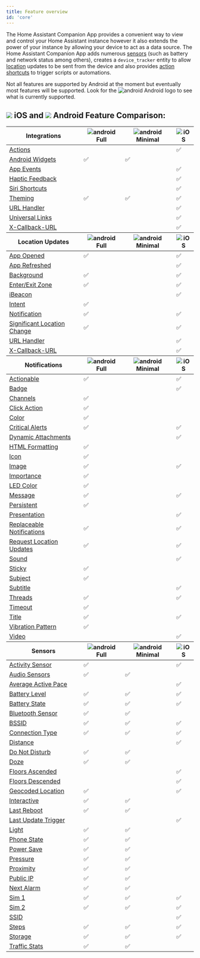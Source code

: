 ```yaml
---
title: Feature overview
id: 'core'
---
```


The Home Assistant Companion App provides a convenient way to view and control your Home Assistant instance however it also extends the power of your instance by allowing your device to act as a data source. The Home Assistant Companion App adds numerous [sensors](sensors.md) (such as battery and network status among others), creates a `device_tracker` entity to allow [location](location.md) updates to be sent from the device and also provides [action shortcuts](actions.md) to trigger scripts or automations.

Not all features are supported by Android at the moment but eventually most features will be supported.  Look for the ![android](/assets/android.svg) Android logo to see what is currently supported.

## ![](/assets/apple.svg) iOS and ![](/assets/android.svg) Android Feature Comparison:

<table className="core-table">
  <thead>
    <tr>
      <th><strong>Integrations</strong></th>
      <th><img alt="android" src="/assets/android.svg" /> Full</th>
      <th><img alt="android" src="/assets/android.svg" /> Minimal</th>
      <th><img alt="iOS" src="/assets/apple.svg" /></th>
      </tr>
  </thead>
  <tbody>
    <tr>
      <td><a href="/docs/core/actions">Actions</a></td>
      <td></td>
      <td></td>
      <td>✅</td>
    </tr>
    <tr>
      <td><a href="/docs/core/android-widgets">Android Widgets</a></td>
      <td>✅</td>
      <td>✅</td>
      <td></td>
    </tr>
    <tr>
      <td><a href="/docs/integrations/app-events">App Events</a></td>
      <td></td>
      <td></td>
      <td>✅</td>
    </tr>
    <tr>
      <td><a href="/docs/integrations/haptics">Haptic Feedback</a></td>
      <td></td>
      <td></td>
      <td>✅</td>
    </tr>
    <tr>
      <td><a href="/docs/integrations/siri-shortcuts">Siri Shortcuts</a></td>
      <td></td>
      <td></td>
      <td>✅</td>
    </tr>
    <tr>
      <td><a href="/docs/integrations/theming">Theming</a></td>
      <td>✅</td>
      <td>✅</td>
      <td>✅</td>
    </tr>
    <tr>
      <td><a href="/docs/integrations/url-handler">URL Handler</a></td>
      <td></td>
      <td></td>
      <td>✅</td>
    </tr>
    <tr>
      <td><a href="/docs/integrations/universal-links">Universal Links</a></td>
      <td></td>
      <td></td>
      <td>✅</td>
    </tr>
    <tr>
      <td><a href="/docs/integrations/x-callback-url">X-Callback-URL</a></td>
      <td></td>
      <td></td>
      <td>✅</td>
    </tr>
  </tbody>
  <thead>
    <tr>
      <th><strong>Location Updates</strong></th>
      <th><img alt="android" src="/assets/android.svg" /> Full</th>
      <th><img alt="android" src="/assets/android.svg" /> Minimal</th>
      <th><img alt="iOS" src="/assets/apple.svg" /></th>
    </tr>
  </thead>
  <tbody>
    <tr>
      <td><a href="/docs/core/location#overview">App Opened</a></td>
      <td>✅</td>
      <td></td>
      <td>✅</td>
    </tr>
    <tr>
      <td><a href="/docs/core/location#overview">App Refreshed</a></td>
      <td></td>
      <td></td>
      <td>✅</td>
    </tr>
    <tr>
      <td><a href="/docs/core/location#overview">Background</a></td>
      <td>✅</td>
      <td></td>
      <td>✅</td>
    </tr>
    <tr>
      <td><a href="/docs/core/location#location-tracking-in-home-assistant-zones">Enter/Exit Zone</a></td>
      <td>✅</td>
      <td></td>
      <td>✅</td>
    </tr>
    <tr>
      <td><a href="/docs/core/location#ibeacons">iBeacon</a></td>
      <td></td>
      <td></td>
      <td>✅</td>
    </tr>
    <tr>
      <td><a href="/docs/core/location#sending-an-intent">Intent</a></td>
      <td>✅</td>
      <td></td>
      <td></td>
    </tr>
    <tr>
      <td><a href="/docs/notifications/location-notification">Notification</a></td>
      <td>✅</td>
      <td></td>
      <td>✅</td>
    </tr>
    <tr>
      <td><a href="/docs/core/location#location-tracking-when-outside-a-home-assistant-zone">Significant Location Change</a></td>
      <td>✅</td>
      <td></td>
      <td>✅</td>
    </tr>
    <tr>
      <td><a href="/docs/core/location#overview">URL Handler</a></td>
      <td></td>
      <td></td>
      <td>✅</td>
    </tr>
    <tr>
      <td><a href="/docs/core/location#overview">X-Callback-URL</a></td>
      <td></td>
      <td></td>
      <td>✅</td>
    </tr>
  </tbody>
  <thead>
    <tr>
      <th><strong>Notifications</strong></th>
      <th><img alt="android" src="/assets/android.svg" /> Full</th>
      <th><img alt="android" src="/assets/android.svg" /> Minimal</th>
      <th><img alt="iOS" src="/assets/apple.svg" /></th>
    </tr>
  </thead>
  <tbody>
    <tr>
      <td><a href="/docs/notifications/actionable-notifications">Actionable</a></td>
      <td>✅</td>
      <td></td>
      <td>✅</td>
    </tr>
    <tr>
      <td><a href="/docs/notifications/notifications-basic#badge">Badge</a></td>
      <td></td>
      <td></td>
      <td>✅</td>
    </tr>
    <tr>
      <td><a href="/docs/notifications/notifications-basic#notification-channels">Channels</a></td>
      <td>✅</td>
      <td></td>
      <td></td>
    </tr>
    <tr>
      <td><a href="/docs/notifications/notifications-basic#notification-click-action">Click Action</a></td>
      <td>✅</td>
      <td></td>
      <td></td>
    </tr>
    <tr>
      <td><a href="/docs/notifications/notifications-basic#notification-color">Color</a></td>
      <td>✅</td>
      <td></td>
      <td></td>
    </tr>
    <tr>
      <td><a href="/docs/notifications/critical-notifications">Critical Alerts</a></td>
      <td>✅</td>
      <td></td>
      <td>✅</td>
    </tr>
    <tr>
      <td><a href="/docs/notifications/dynamic-content">Dynamic Attachments</a></td>
      <td></td>
      <td></td>
      <td>✅</td>
    </tr>
    <tr>
      <td><a href="/docs/notifications/notifications-basic#notification-message-html-formatting">HTML Formatting</a></td>
      <td>✅</td>
      <td></td>
      <td></td>
    </tr>
    <tr>
      <td><a href="/docs/notifications/notifications-basic#notification-icon">Icon</a></td>
      <td>✅</td>
      <td></td>
      <td></td>
    </tr>
    <tr>
      <td><a href="/docs/notifications/notification-attachments">Image</a></td>
      <td>✅</td>
      <td></td>
      <td>✅</td>
    </tr>
    <tr>
      <td><a href="/docs/notifications/notifications-basic#notification-channel-importance">Importance</a></td>
      <td>✅</td>
      <td></td>
      <td></td>
    </tr>
    <tr>
      <td><a href="/docs/notifications/notifications-basic#notification-led-color">LED Color</a></td>
      <td>✅</td>
      <td></td>
      <td></td>
    </tr>
    <tr>
      <td><a href="/docs/notifications/notifications-basic">Message</a></td>
      <td>✅</td>
      <td></td>
      <td>✅</td>
    </tr>
    <tr>
      <td><a href="/docs/notifications/notifications-basic#persistent-notification">Persistent</a></td>
      <td>✅</td>
      <td></td>
      <td></td>
    </tr>
    <tr>
      <td><a href="/docs/notifications/notifications-basic#controlling-how-a-notification-is-displayed-when-in-the-foreground">Presentation</a></td>
      <td></td>
      <td></td>
      <td>✅</td>
    </tr>
    <tr>
      <td><a href="/docs/notifications/notifications-basic#replacing-notifications">Replaceable Notifications</a></td>
      <td>✅</td>
      <td></td>
      <td>✅</td>
    </tr>
    <tr>
      <td><a href="/docs/notifications/location-notification">Request Location Updates</a></td>
      <td>✅</td>
      <td></td>
      <td>✅</td>
    </tr>
    <tr>
      <td><a href="/docs/notifications/notification-sounds">Sound</a></td>
      <td></td>
      <td></td>
      <td>✅</td>
    </tr>
    <tr>
      <td><a href="/docs/notifications/notifications-basic#sticky-notification">Sticky</a></td>
      <td>✅</td>
      <td></td>
      <td></td>
    </tr>
    <tr>
      <td><a href="/docs/notifications/notifications-basic#notification-subject">Subject</a></td>
      <td>✅</td>
      <td></td>
      <td></td>
    </tr>
    <tr>
      <td><a href="/docs/notifications/notifications-basic#subtitle">Subtitle</a></td>
      <td></td>
      <td></td>
      <td>✅</td>
    </tr>
    <tr>
      <td><a href="/docs/notifications/notifications-basic#thread-id-grouping-notifications">Threads</a></td>
      <td>✅</td>
      <td></td>
      <td>✅</td>
    </tr>
    <tr>
      <td><a href="/docs/notifications/notifications-basic#notification-timeout">Timeout</a></td>
      <td>✅</td>
      <td></td>
      <td></td>
    </tr>
    <tr>
      <td><a href="/docs/notifications/notifications-basic">Title</a></td>
      <td>✅</td>
      <td></td>
      <td>✅</td>
    </tr>
    <tr>
      <td><a href="/docs/notifications/notifications-basic#notification-vibration-pattern">Vibration Pattern</a></td>
      <td>✅</td>
      <td></td>
      <td></td>
    </tr>
    <tr>
      <td><a href="/docs/notifications/notification-attachments">Video</a></td>
      <td></td>
      <td></td>
      <td>✅</td>
    </tr>
  </tbody>
  <thead>
    <tr>
      <th><strong>Sensors</strong></th>
      <th><img alt="android" src="/assets/android.svg" /> Full</th>
      <th><img alt="android" src="/assets/android.svg" /> Minimal</th>
      <th><img alt="iOS" src="/assets/apple.svg" /></th>
    </tr>
  </thead>
  <tbody>
    <tr>
      <td><a href="/docs/core/sensors#activity-sensor">Activity Sensor</a></td>
      <td>✅</td>
      <td></td>
      <td>✅</td>
    </tr>
    <tr>
      <td><a href="/docs/core/sensors#audio-sensors">Audio Sensors</a></td>
      <td>✅</td>
      <td>✅</td>
      <td></td>
    </tr>
    <tr>
      <td><a href="/docs/core/sensors#pedometer-sensors">Average Active Pace</a></td>
      <td></td>
      <td></td>
      <td>✅</td>
    </tr>
    <tr>
      <td><a href="/docs/core/sensors#battery-sensors">Battery Level</a></td>
      <td>✅</td>
      <td>✅</td>
      <td>✅</td>
    </tr>
    <tr>
      <td><a href="/docs/core/sensors#battery-sensors">Battery State</a></td>
      <td>✅</td>
      <td>✅</td>
      <td>✅</td>
    </tr>
    <tr>
      <td><a href="/docs/core/sensors#bluetooth-sensor">Bluetooth Sensor</a></td>
      <td>✅</td>
      <td>✅</td>
      <td></td>
    </tr>
    <tr>
      <td><a href="/docs/core/sensors#connection-type-sensor">BSSID</a></td>
      <td>✅</td>
      <td>✅</td>
      <td>✅</td>
    </tr>
    <tr>
      <td><a href="/docs/core/sensors#connection-type-sensor">Connection Type</a></td>
      <td>✅</td>
      <td>✅</td>
      <td>✅</td>
    </tr>
    <tr>
      <td><a href="/docs/core/sensors#pedometer-sensors">Distance</a></td>
      <td></td>
      <td></td>
      <td>✅</td>
    </tr>
    <tr>
      <td><a href="/docs/core/sensors#do-not-disturb-sensor">Do Not Disturb</a></td>
      <td>✅</td>
      <td>✅</td>
      <td></td>
    </tr>
    <tr>
      <td><a href="/docs/core/sensors#doze-sensor">Doze</a></td>
      <td>✅</td>
      <td>✅</td>
      <td></td>
    </tr>
    <tr>
      <td><a href="/docs/core/sensors#pedometer-sensors">Floors Ascended</a></td>
      <td></td>
      <td></td>
      <td>✅</td>
    </tr>
    <tr>
      <td><a href="/docs/core/sensors#pedometer-sensors">Floors Descended</a></td>
      <td></td>
      <td></td>
      <td>✅</td>
    </tr>
    <tr>
      <td><a href="/docs/core/sensors#geocoded-location-sensor">Geocoded Location</a></td>
      <td>✅</td>
      <td></td>
      <td>✅</td>
    </tr>
    <tr>
      <td><a href="/docs/core/sensors#interactive-sensor">Interactive</a></td>
      <td>✅</td>
      <td>✅</td>
      <td></td>
    </tr>
    <tr>
      <td><a href="/docs/core/sensors#last-reboot-sensor">Last Reboot</a></td>
      <td>✅</td>
      <td>✅</td>
      <td></td>
    </tr>
    <tr>
      <td><a href="/docs/core/sensors#last-update-trigger-sensor">Last Update Trigger</a></td>
      <td></td>
      <td></td>
      <td>✅</td>
    </tr>
    <tr>
      <td><a href="/docs/core/sensors#light-sensor">Light</a></td>
      <td>✅</td>
      <td>✅</td>
      <td></td>
    </tr>
    <tr>
      <td><a href="/docs/core/sensors#phone-state-sensor">Phone State</a></td>
      <td>✅</td>
      <td>✅</td>
      <td></td>
    </tr>
    <tr>
      <td><a href="/docs/core/sensors#power-save-sensor">Power Save</a></td>
      <td>✅</td>
      <td>✅</td>
      <td></td>
    </tr>
    <tr>
      <td><a href="/docs/core/sensors#pressure-sensor">Pressure</a></td>
      <td>✅</td>
      <td>✅</td>
      <td></td>
    </tr>
    <tr>
      <td><a href="/docs/core/sensors#proximity-sensor">Proximity</a></td>
      <td>✅</td>
      <td>✅</td>
      <td></td>
    </tr>
    <tr>
      <td><a href="/docs/core/sensors#public-ip-sensor">Public IP</a></td>
      <td>✅</td>
      <td>✅</td>
      <td></td>
    </tr>
    <tr>
      <td><a href="/docs/core/sensors#next-alarm-sensor">Next Alarm</a></td>
      <td>✅</td>
      <td>✅</td>
      <td></td>
    </tr>
    <tr>
      <td><a href="/docs/core/sensors#cellular-provider-sensor">Sim 1</a></td>
      <td>✅</td>
      <td>✅</td>
      <td>✅</td>
    </tr>
    <tr>
      <td><a href="/docs/core/sensors#cellular-provider-sensor">Sim 2</a></td>
      <td>✅</td>
      <td>✅</td>
      <td>✅</td>
    </tr>
    <tr>
      <td><a href="/docs/core/sensors">SSID</a></td>
      <td></td>
      <td></td>
      <td>✅</td>
    </tr>
    <tr>
      <td><a href="/docs/core/sensors#pedometer-sensors">Steps</a></td>
      <td>✅</td>
      <td>✅</td>
      <td>✅</td>
    </tr>
    <tr>
      <td><a href="/docs/core/sensors#storage-sensor">Storage</a></td>
      <td>✅</td>
      <td>✅</td>
      <td>✅</td>
    </tr>
    <tr>
      <td><a href="/docs/core/sensors#traffic-stats-sensor">Traffic Stats</a></td>
      <td>✅</td>
      <td>✅</td>
      <td></td>
    </tr>
  </tbody>
</table>
